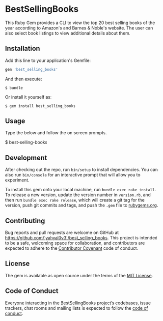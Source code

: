 # BestSellingBooks

This Ruby Gem provides a CLI to view the top 20 best selling books of the year according to Amazon's and Barnes & Noble's website.
The user can also select book listings to view additional details about them.

## Installation

Add this line to your application's Gemfile:

```ruby
gem 'best_selling_books'
```

And then execute:

    $ bundle

Or install it yourself as:

    $ gem install best_selling_books

## Usage

Type the below and follow the on screen prompts.

  $ best-selling-books

## Development

After checking out the repo, run `bin/setup` to install dependencies. You can also run `bin/console` for an interactive prompt that will allow you to experiment.

To install this gem onto your local machine, run `bundle exec rake install`. To release a new version, update the version number in `version.rb`, and then run `bundle exec rake release`, which will create a git tag for the version, push git commits and tags, and push the `.gem` file to [rubygems.org](https://rubygems.org).

## Contributing

Bug reports and pull requests are welcome on GitHub at https://github.com/'yahyal0v3'/best_selling_books. This project is intended to be a safe, welcoming space for collaboration, and contributors are expected to adhere to the [Contributor Covenant](http://contributor-covenant.org) code of conduct.

## License

The gem is available as open source under the terms of the [MIT License](http://opensource.org/licenses/MIT).

## Code of Conduct

Everyone interacting in the BestSellingBooks project’s codebases, issue trackers, chat rooms and mailing lists is expected to follow the [code of conduct](https://github.com/'yahyal0v3'/best_selling_books/blob/master/CODE_OF_CONDUCT.md).
